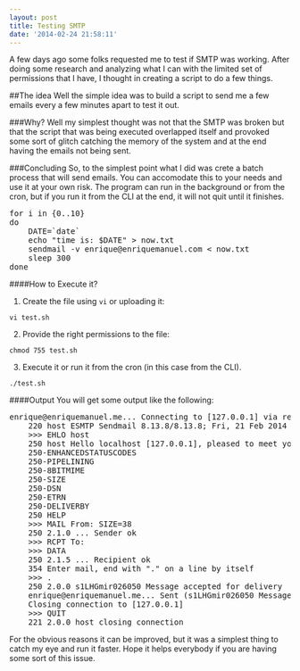 ```yaml
---
layout: post
title: Testing SMTP
date: '2014-02-24 21:58:11'
---
```


A few days ago some folks requested me to test if SMTP was working. After doing some research and analyzing what I can with the limited set of permissions that I have, I thought in creating a script to do a few things.

##The idea
Well the simple idea was to build a script to send me a few emails every a few minutes apart to test it out. 

###Why?
Well my simplest thought was not that the SMTP was broken but that the script that was being executed overlapped itself and provoked some sort of glitch catching the memory of the system and at the end having the emails not being sent.

###Concluding
So, to the simplest point what I did was crete a batch process that will send emails. You can accomodate this to your needs and use it at your own risk. The program can run in the background or from the cron, but if you run it from the CLI at the end, it will not quit until it finishes.
<pre class="language-shell">for i in {0..10}
do
	DATE=`date`
	echo "time is: $DATE" > now.txt
	sendmail -v enrique@enriquemanuel.com < now.txt
	sleep 300
done
</pre>
####How to Execute it?

1. Create the file using `vi` or uploading it:
<pre class='language-bash'><code>vi test.sh</code></pre>
2. Provide the right permissions to the file:
<pre class='language-bash'><code>chmod 755 test.sh</code></pre>
3. Execute it or run it from the cron (in this case from the CLI).
<pre class='language-bash'><code>./test.sh</code></pre>

####Output
You will get some output like the following:
<pre class="language-bash">enrique@enriquemanuel.me... Connecting to [127.0.0.1] via relay...
	220 host ESMTP Sendmail 8.13.8/8.13.8; Fri, 21 Feb 2014 12:16:48 -0500
	>>> EHLO host
	250 host Hello localhost [127.0.0.1], pleased to meet you
	250-ENHANCEDSTATUSCODES
	250-PIPELINING
	250-8BITMIME
	250-SIZE
	250-DSN
	250-ETRN
	250-DELIVERBY
	250 HELP
	>>> MAIL From:<root@host> SIZE=38
	250 2.1.0 <root@host>... Sender ok
	>>> RCPT To:<enrique@enriquemanuel.m>
	>>> DATA
	250 2.1.5 <enrique@enriquemanuel.me>... Recipient ok
	354 Enter mail, end with "." on a line by itself
	>>> .
	250 2.0.0 s1LHGmir026050 Message accepted for delivery
	enrique@enriquemanuel.me... Sent (s1LHGmir026050 Message accepted for delivery)
	Closing connection to [127.0.0.1]
	>>> QUIT
	221 2.0.0 host closing connection
</pre>

For the obvious reasons it can be improved, but it was a simplest thing to catch my eye and run it faster.
Hope it helps everybody if you are having some sort of this issue.	